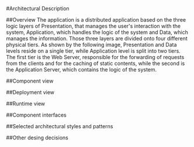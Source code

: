 #Architectural Description

##Overview
The application is a distributed application based on the three logic layers of Presentation, that manages the user's interaction with the system, Application, which 
 handles the logic of the system and Data, which manages the information. Those three layers are divided onto four different physical tiers. 
As shown by the following image, Presentation and Data levels reside on a single tier, while Application level is split into two tiers. The first tier is the Web Server, 
responsible for the forwarding of requests from the clients and for the caching of static contents, while the second is the Application Server, 
which contains the logic of the system. 

##Component view

##Deployment view

##Runtime view

##Component interfaces

##Selected architectural styles and patterns

##Other desing decisions